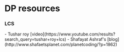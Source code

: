 <h1>DP resources</h1>
<h3>LCS</h3>
  - Tushar roy [video](https://www.youtube.com/results?search_query=tushar+roy+lcs)
  - Shafayat Ashraf's [blog](http://www.shafaetsplanet.com/planetcoding/?p=1862)
